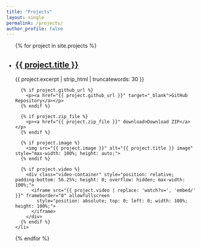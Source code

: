 ```yaml
---
title: "Projects"
layout: single
permalink: /projects/
author_profile: false
---
```


<ul>
  {% for project in site.projects %}
    <li style="margin-bottom: 2em;">
      <h2><a href="{{ project.url }}">{{ project.title }}</a></h2>
      <p>{{ project.excerpt | strip_html | truncatewords: 30 }}</p>

      {% if project.github_url %}
        <p><a href="{{ project.github_url }}" target="_blank">GitHub Repository</a></p>
      {% endif %}

      {% if project.zip_file %}
        <p><a href="{{ project.zip_file }}" download>Download ZIP</a></p>
      {% endif %}

      {% if project.image %}
        <img src="{{ project.image }}" alt="{{ project.title }} image" style="max-width: 100%; height: auto;">
      {% endif %}

      {% if project.video %}
        <div class="video-container" style="position: relative; padding-bottom: 56.25%; height: 0; overflow: hidden; max-width: 100%;">
          <iframe src="{{ project.video | replace: 'watch?v=', 'embed/' }}" frameborder="0" allowfullscreen
            style="position: absolute; top: 0; left: 0; width: 100%; height: 100%;">
          </iframe>
        </div>
      {% endif %}
    </li>
  {% endfor %}
</ul>
